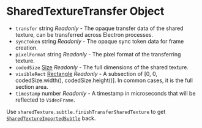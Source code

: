 # SharedTextureTransfer Object

* `transfer` string _Readonly_ - The opaque transfer data of the shared texture, can be transferred across Electron processes.
* `syncToken` string _Readonly_ - The opaque sync token data for frame creation.
* `pixelFormat` string _Readonly_ - The pixel format of the transferring texture.
* `codedSize` [Size](size.md) _Readonly_ - The full dimensions of the shared texture.
* `visibleRect` [Rectangle](rectangle.md) _Readonly_ - A subsection of [0, 0, codedSize.width(), codedSize.height()]. In common cases, it is the full section area.
* `timestamp` number _Readonly_ - A timestamp in microseconds that will be reflected to `VideoFrame`.

Use `sharedTexture.subtle.finishTransferSharedTexture` to get [`SharedTextureImportedSubtle`](shared-texture-imported-subtle.md) back.

